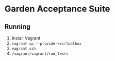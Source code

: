 # Garden Acceptance Suite

## Running

1. Install Vagrant
1. `vagrant up --provider=virtualbox`
1. `vagrant ssh`
1. `/vagrant/vagrant/run_tests`

